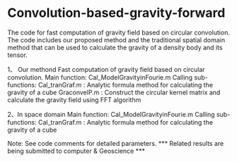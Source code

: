 # Convolution-based-gravity-forward
The code for fast computation of gravity field based on circular convolution. The code includes our proposed method and the traditional spatial domain method that can be used to calculate the gravity of a density body and its tensor.

1、 Our methond Fast computation of gravity field based on circular convolution. Main function: Cal_ModelGravityinFourie.m Calling sub-functions:
Cal_tranGraf.m : Analytic formula method for calculating the gravity of a cube
GraconvelP.m : Construct the circular kernel matrix and calculate the gravity field using FFT algorithm

2、In space domain Main function: Cal_ModelGravityinFourie.m Calling sub-functions:
Cal_tranGraf.m : Analytic formula method for calculating the gravity of a cube

Note: See code comments for detailed parameters. *** Related results are being submitted to computer & Geoscience ***
